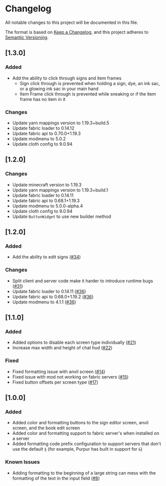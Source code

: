# Changelog

All notable changes to this project will be documented in this file.

The format is based on [Keep a Changelog](https://keepachangelog.com/en/1.0.0/),
and this project adheres to [Semantic Versioning](https://semver.org/spec/v2.0.0.html).

## [1.3.0]
### Added
- Add the ability to click through signs and item frames
  - Sign click through is prevented when holding a sign, dye, an ink sac, or a glowing ink sac in your main hand
  - Item Frame click through is prevented while sneaking or if the item frame has no item in it

### Changes
- Update yarn mappings version to 1.19.3+build.5
- Update fabric loader to 0.14.12
- Update fabric api to 0.70.0+1.19.3
- Update modmenu to 5.0.2
- Update cloth config to 9.0.94

## [1.2.0]
### Changes
- Update minecraft version to 1.19.3
- Update yarn mappings version to 1.19.3+build.1
- Update fabric loader to 0.14.11
- Update fabric api to 0.68.1+1.19.3
- Update modmenu to 5.0.0-alpha.4
- Update cloth config to 9.0.94
- Update `ButtonWidget` to use new builder method

## [1.2.0]
### Added
- Add the ability to edit signs ([#34](https://github.com/ChristopherHaws/mc-text-utilities/pull/34))

### Changes
- Split client and server code make it harder to introduce runtime bugs ([#31](https://github.com/ChristopherHaws/mc-text-utilities/pull/31))
- Update fabric loader to 0.14.11 ([#36](https://github.com/ChristopherHaws/mc-text-utilities/pull/36))
- Update fabric api to 0.68.0+1.19.2 ([#36](https://github.com/ChristopherHaws/mc-text-utilities/pull/36))
- Update modmenu to 4.1.1 ([#36](https://github.com/ChristopherHaws/mc-text-utilities/pull/36))

## [1.1.0]
### Added
- Added options to disable each screen type individually ([#21](https://github.com/ChristopherHaws/mc-text-utilities/pull/21))
- Increase max width and height of chat hud ([#22](https://github.com/ChristopherHaws/mc-text-utilities/pull/22))

### Fixed
- Fixed formatting issue with anvil screen ([#14](https://github.com/ChristopherHaws/mc-text-utilities/pull/14))
- Fixed issue with mod not working on fabric servers ([#15](https://github.com/ChristopherHaws/mc-text-utilities/pull/15))
- Fixed button offsets per screen type ([#17](https://github.com/ChristopherHaws/mc-text-utilities/pull/17))

## [1.0.0]
### Added
- Added color and formatting buttons to the sign editor screen, anvil screen, and the book edit screen
- Added color and formatting support to fabric server's when installed on a server
- Added formatting code prefix configuration to support servers that don't use the default `§` (for example, Purpur has built in support for `&`)

### Known Issues
- Adding formatting to the beginning of a large string can mess with the formatting of the text 
  in the input field ([#8](https://github.com/ChristopherHaws/mc-text-utilities/issues/8)) 
